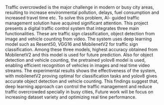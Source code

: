 <!-- @format -->

Traffic overcrowded is the major challenge in modern or busy city areas, resulting to increase
environmental pollution, delays, fuel consumption and increased travel time etc. To solve this
problem, AI- guided traffic management solution have acquired significant attention. This
project presents a digital traffic control system that integrates three main functionalities. These
are traffic sign classification, object detection from image and vehicle counting from video. The
system uses deep learning model such as Resent50, VGG16 and MobilenetV2 for traffic sign
classification. Among these three models, highest accuracy obtained from MobilenetV2 and this
model is used for future prediction. Also for object detection and vehicle counting, the pretrained yolov8 model is used, enabling efficient recognition of vehicles in images and real time
video streams. The experimental results shows the effectiveness of the system, with mobilenetV2
proving optimal for classification tasks and yolov8 gives accurate object detection and vehicle
counting. This findings suggest that, deep learning approach can control the traffic management
and reduce traffic overcrowded specially in busy cities, Future work will be focus on increasing
dataset variety and optimizing real tine performance.
